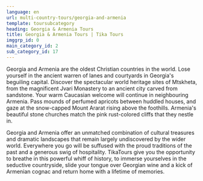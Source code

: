 ```yaml
---
language: en
url: multi-country-tours/georgia-and-armenia
template: toursubcategory
heading: Georgia & Armenia Tours
title: Georgia & Armenia Tours | Tika Tours
imggrp_id: 0
main_category_id: 2
sub_category_id: 17
---
```

<div class="row content-row"><!-- 993 (2)-->
<div class="col-xs-12 col-sm-6 col-md-6"><!-- 1356 -->

Georgia and Armenia are the oldest Christian countries in the world. Lose yourself
in the ancient warren of lanes and courtyards in Georgia's beguiling capital. Discover
the spectacular world heritage sites of Mtskheta, from the magnificent Jvari Monastery
to an ancient city carved from sandstone. Your warm Caucasian welcome will continue
in neighbouring Armenia. Pass mounds of perfumed apricots between huddled houses,
and gaze at the snow\-capped Mount Ararat rising above the foothills. Armenia's
beautiful stone churches match the pink rust\-colored cliffs that they nestle in.

</div>

<div class="col-xs-12 col-sm-6 col-md-6"><!-- 1357 -->

Georgia and Armenia offer an unmatched combination of cultural treasures and dramatic
landscapes that remain largely undiscovered by the wider world. Everywhere you go
will be suffused with the proud traditions of the past and a generous swig of hospitality.
TikaTours give you the opportunity to breathe in this powerful whiff of history,
to immerse yourselves in the seductive countryside, slide your tongue over Georgian
wine and a kick of Armenian cognac and return home with a lifetime of memories.

</div>

</div>
